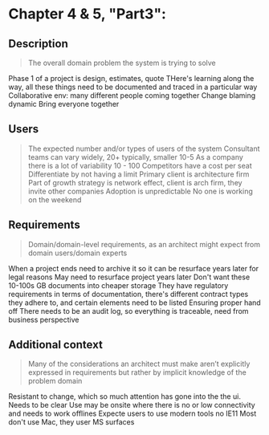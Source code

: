 # Chapter 4 & 5, "Part3":

## Description
> The overall domain problem the system is trying to solve

Phase 1 of a project is design, estimates, quote
THere's learning along the way, all these things need to be documented and traced in a particular way
Collaborative env: many different people coming together
Change blaming dynamic
Bring everyone together

## Users
> The expected number and/or types of users of the system
Consultant teams can vary widely, 20+ typically, smaller 10-5
As a company there is a lot of variability 10 - 100
Competitors have a cost per seat
Differentiate by not having a limit
Primary client is architecture firm
Part of growth strategy is network effect, client is arch firm, they invite other companies
Adoption is unpredictable
No one is working on the weekend

## Requirements
> Domain/domain-level requirements, as an architect might expect from domain users/domain experts

When a project ends need to archive it so it can be resurface years later for legal reasons
May need to resurface project years later
Don't want these 10-100s GB documents into cheaper storage
They have regulatory requirements in terms of documentation, there's different contract types they adhere to, and certain elements need to be listed
Ensuring proper hand off
There needs to be an audit log, so everything is traceable, need from business perspective

## Additional context
> Many of the considerations an architect must make aren’t explicitly expressed in requirements but rather by implicit knowledge of the problem domain

Resistant to change, which so much attention has gone into the the ui.
Needs to be clear
Use may be onsite where there is no or low connectivity and needs to work offlines
Expecte users to use modern tools no IE11
Most don't use Mac, they user MS surfaces



